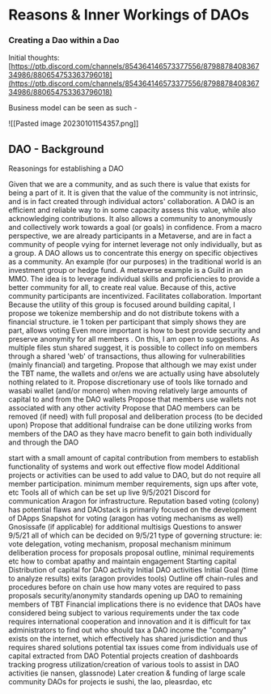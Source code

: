 # Reasons & Inner Workings of DAOs

### Creating a Dao within a Dao

Initial thoughts: [](https://ptb.discord.com/channels/854364146573377556/879887840836734986/880654753363796018)[https://ptb.discord.com/channels/854364146573377556/879887840836734986/880654753363796018](https://ptb.discord.com/channels/854364146573377556/879887840836734986/880654753363796018)

Business model can be seen as such -

![[Pasted image 20230101154357.png]]

## DAO - Background

Reasonings for establishing a DAO

Given that we are a community, and as such there is value that exists for being a part of it. It is given that the value of the community is not intrinsic, and is in fact created through individual actors' collaboration. A DAO is an efficient and reliable way to in some capacity assess this value, while also acknowledging contributions. It also allows a community to anonymously and collectively work towards a goal (or goals) in confidence. From a macro perspective, we are already participants in a Metaverse, and are in fact a community of people vying for internet leverage not only individually, but as a group. A DAO allows us to concentrate this energy on specific objectives as a community. An example (for our purposes) in the traditional world is an investment group or hedge fund. A metaverse example is a Guild in an MMO. The idea is to leverage individual skills and proficiencies to provide a better community for all, to create real value. Because of this, active community participants are incentivized. Facilitates collaboration. Important Because the utility of this group is focused around building capital, I propose we tokenize membership and do not distribute tokens with a financial structure. ie 1 token per participant that simply shows they are part, allows voting Even more important is how to best provide security and preserve anonymity for all members . On this, I am open to suggestions. As multiple files stun shared suggest, it is possible to collect info on members through a shared 'web' of transactions, thus allowing for vulnerabilities (mainly financial) and targeting. Propose that although we may exist under the TBT name, the wallets and or/ens we are actually using have absolutely nothing related to it. Propose discretionary use of tools like tornado and wasabi wallet (and/or monero) when moving relatively large amounts of capital to and from the DAO wallets Propose that members use wallets not associated with any other activity Propose that DAO members can be removed (if need) with full proposal and deliberation process (to be decided upon) Propose that additional fundraise can be done utilizing works from members of the DAO as they have macro benefit to gain both individually and through the DAO

start with a small amount of capital contribution from members to establish functionality of systems and work out effective flow model Additional projects or activities can be used to add value to DAO, but do not require all member participation. minimum member requirements, sign ups after vote, etc Tools all of which can be set up live 9/5/2021 Discord for communication Aragon for infrastructure. Reputation based voting (colony) has potential flaws and DAOstack is primarily focused on the development of DApps Snapshot for voting (aragon has voting mechanisms as well) Gnosissafe (if applicable) for additional multisigs Questions to answer 9/5/21 all of which can be decided on 9/5/21 type of governing structure: ie: vote delegation, voting mechanism, proposal mechanism minimum deliberation process for proposals proposal outline, minimal requirements etc how to combat apathy and maintain engagement Starting capital Distribution of capital for DAO activity Initial DAO activities Initial Goal (time to analyze results) exits (aragon provides tools) Outline off chain-rules and procedures before on chain use how many votes are required to pass proposals security/anonymity standards opening up DAO to remaining members of TBT Financial implications there is no evidence that DAOs have considered being subject to various requirements under the tax code requires international cooperation and innovation and it is difficult for tax administrators to find out who should tax a DAO income the "company" exists on the internet, which effectively has shared jurisdiction and thus requires shared solutions potential tax issues come from individuals use of capital extracted from DAO Potential projects creation of dashboards tracking progress utilization/creation of various tools to assist in DAO activities (ie nansen, glassnode) Later creation & funding of large scale community DAOs for projects ie sushi, the lao, pleasrdao, etc